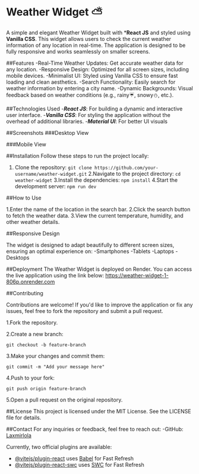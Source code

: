 # Weather Widget ⛅

A simple and elegant Weather Widget built with ***React JS** and styled using **Vanilla CSS**. This widget allows users to check the current weather information of any location in real-time. The application is designed to be fully responsive and works seamlessly on smaller screens.

##Features
-Real-Time Weather Updates: Get accurate weather data for any location.
-Responsive Design: Optimized for all screen sizes, including mobile devices.
-Minimalist UI: Styled using Vanilla CSS to ensure fast loading and clean aesthetics.
-Search Functionality: Easily search for weather information by entering a city name.
-Dynamic Backgrounds: Visual feedback based on weather conditions (e.g., rainy☔, snowy⛄, etc.).

##Technologies Used
-***React JS***: For building a dynamic and interactive user interface.
-***Vanilla CSS***: For styling the application without the overhead of additional libraries.
-***Material UI***: For better UI visuals

##Screenshots
###Desktop View

###Mobile View

##Installation
Follow these steps to run the project locally:
1. Clone the repository:
   `git clone https://github.com/your-username/weather-widget.git`
2.Navigate to the project directory:
    `cd weather-widget`
3.Install the dependencies:
    `npm install`
4.Start the development server:
    `npm run dev`

##How to Use

1.Enter the name of the location in the search bar.
2.Click the search button to fetch the weather data.
3.View the current temperature, humidity, and other weather details.
   

##Responsive Design

The widget is designed to adapt beautifully to different screen sizes, ensuring an optimal experience on:
-Smartphones
-Tablets
-Laptops
-Desktops

##Deployment
The Weather Widget is deployed on Render. You can access the live application using the link below:
https://weather-widget-1-806p.onrender.com

##Contributing

Contributions are welcome! If you'd like to improve the application or fix any issues, feel free to fork the repository and submit a pull request.

1.Fork the repository.

2.Create a new branch:

`git checkout -b feature-branch`

3.Make your changes and commit them:

`git commit -m "Add your message here"`

4.Push to your fork:

`git push origin feature-branch`

5.Open a pull request on the original repository.

##License
This project is licensed under the MIT License. See the LICENSE file for details.

##Contact
For any inquiries or feedback, feel free to reach out:
-GitHub: [Laxmirlola](https://github.com/Laxmirlola)

Currently, two official plugins are available:

- [@vitejs/plugin-react](https://github.com/vitejs/vite-plugin-react/blob/main/packages/plugin-react/README.md) uses [Babel](https://babeljs.io/) for Fast Refresh
- [@vitejs/plugin-react-swc](https://github.com/vitejs/vite-plugin-react-swc) uses [SWC](https://swc.rs/) for Fast Refresh
